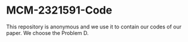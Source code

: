 # MCM-2321591-Code

This repository is anonymous and we use it to contain our codes of our paper. We choose the Problem D.
